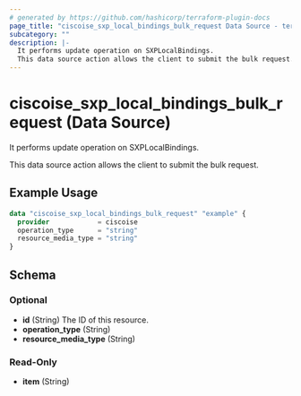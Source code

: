 ```yaml
---
# generated by https://github.com/hashicorp/terraform-plugin-docs
page_title: "ciscoise_sxp_local_bindings_bulk_request Data Source - terraform-provider-ciscoise"
subcategory: ""
description: |-
  It performs update operation on SXPLocalBindings.
  This data source action allows the client to submit the bulk request.
---
```


# ciscoise_sxp_local_bindings_bulk_request (Data Source)

It performs update operation on SXPLocalBindings.

This data source action allows the client to submit the bulk request.

## Example Usage

```terraform
data "ciscoise_sxp_local_bindings_bulk_request" "example" {
  provider            = ciscoise
  operation_type      = "string"
  resource_media_type = "string"
}
```

<!-- schema generated by tfplugindocs -->
## Schema

### Optional

- **id** (String) The ID of this resource.
- **operation_type** (String)
- **resource_media_type** (String)

### Read-Only

- **item** (String)



